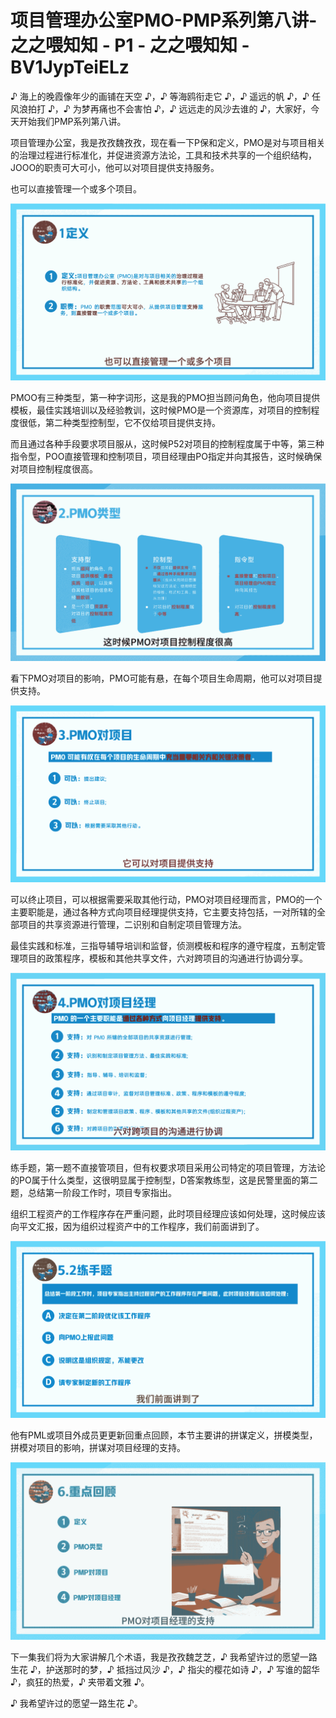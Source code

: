 # 项目管理办公室PMO-PMP系列第八讲-之之喂知知 - P1 - 之之喂知知 - BV1JypTeiELz

♪ 海上的晚霞像年少的画铺在天空 ♪，♪ 等海鸥衔走它 ♪，♪ 遥远的帆 ♪，♪ 任风浪拍打 ♪，♪ 为梦再痛也不会害怕 ♪，♪ 远远走的风沙去谁的 ♪，大家好，今天开始我们PMP系列第八讲。

项目管理办公室，我是孜孜魏孜孜，现在看一下P保和定义，PMO是对与项目相关的治理过程进行标准化，并促进资源方法论，工具和技术共享的一个组织结构，JOOO的职责可大可小，他可以对项目提供支持服务。

也可以直接管理一个或多个项目。

![](img/614e7a436ade34a91556c7307fdb4287_1.png)

PMOO有三种类型，第一种字词形，这是我的PMO担当顾问角色，他向项目提供模板，最佳实践培训以及经验教训，这时候PMO是一个资源库，对项目的控制程度很低，第二种类型控制型，它不仅给项目提供支持。

而且通过各种手段要求项目服从，这时候P52对项目的控制程度属于中等，第三种指令型，POO直接管理和控制项目，项目经理由PO指定并向其报告，这时候确保对项目控制程度很高。



![](img/614e7a436ade34a91556c7307fdb4287_3.png)

看下PMO对项目的影响，PMO可能有悬，在每个项目生命周期，他可以对项目提供支持。

![](img/614e7a436ade34a91556c7307fdb4287_5.png)

可以终止项目，可以根据需要采取其他行动，PMO对项目经理而言，PMO的一个主要职能是，通过各种方式向项目经理提供支持，它主要支持包括，一对所辖的全部项目的共享资源进行管理，二识别和自制定项目管理方法。

最佳实践和标准，三指导辅导培训和监督，侦测模板和程序的遵守程度，五制定管理项目的政策程序，模板和其他共享文件，六对跨项目的沟通进行协调分享。



![](img/614e7a436ade34a91556c7307fdb4287_7.png)

练手题，第一题不直接管项目，但有权要求项目采用公司特定的项目管理，方法论的PO属于什么类型，这很明显属于控制型，D答案教练型，这是民警里面的第二题，总结第一阶段工作时，项目专家指出。

组织工程资产的工作程序存在严重问题，此时项目经理应该如何处理，这时候应该向平文汇报，因为组织过程资产中的工作程序，我们前面讲到了。



![](img/614e7a436ade34a91556c7307fdb4287_9.png)

他有PML或项目外成员更更新回重点回顾，本节主要讲的拼谋定义，拼模类型，拼模对项目的影响，拼谋对项目经理的支持。



![](img/614e7a436ade34a91556c7307fdb4287_11.png)

下一集我们将为大家讲解几个术语，我是孜孜魏芝芝，♪ 我希望许过的愿望一路生花 ♪，护送那时的梦，♪ 抵挡过风沙 ♪，♪ 指尖的樱花如诗 ♪，♪ 写谁的韶华 ♪，疯狂的热爱，♪ 夹带着文雅 ♪。

♪ 我希望许过的愿望一路生花 ♪。